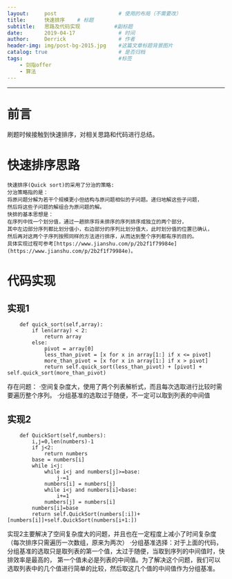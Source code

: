 ```yaml
---
layout:     post                    # 使用的布局（不需要改）
title:      快速排序    # 标题 
subtitle:   思路及代码实现           #副标题
date:       2019-04-17              # 时间
author:     Derrick                 # 作者
header-img: img/post-bg-2015.jpg    #这篇文章标题背景图片
catalog: true                       # 是否归档
tags:                               #标签
    - 剑指offer 
    - 算法
---
```

---
# 前言
刷题时候接触到快速排序，对相关思路和代码进行总结。
# 快速排序思路
    快速排序(Quick sort)的采用了分治的策略:
    分治策略指的是：
    将原问题分解为若干个规模更小但结构与原问题相似的子问题。递归地解这些子问题，
    然后将这些子问题的解组合为原问题的解。
    快排的基本思想是：
    在序列中找一个划分值，通过一趟排序将未排序的序列排序成独立的两个部分，
    其中左边部分序列都比划分值小，右边部分的序列比划分值大，此时划分值的位置已确认，
    然后再对这两个子序列按照同样的方法进行排序，从而达到整个序列都有序的目的。
    具体实现过程可参考[https://www.jianshu.com/p/2b2f1f79984e](https://www.jianshu.com/p/2b2f1f79984e)。
# 代码实现
## 实现1
```
    def quick_sort(self,array):
        if len(array) < 2:
            return array
        else:
            pivot = array[0]
            less_than_pivot = [x for x in array[1:] if x <= pivot]
            more_than_pivot = [x for x in array[1:] if x > pivot]
            return self.quick_sort(less_than_pivot) + [pivot] + self.quick_sort(more_than_pivot)
```
存在问题：
·空间复杂度大，使用了两个列表解析式，而且每次选取进行比较时需要遍历整个序列。
·分组基准的选取过于随便，不一定可以取到列表的中间值
## 实现2
```
    def QuickSort(self,numbers):
        i,j=0,len(numbers)-1
        if j<2:
            return numbers
        base = numbers[i]
        while i<j:
            while i<j and numbers[j]>=base:
                j-=1
            numbers[i] = numbers[j]
            while i<j and numbers[i]<base:
                i+=1
            numbers[j] = numbers[i]
        numbers[i]=base
        return self.QuickSort(numbers[:i])+[numbers[i]]+self.QuickSort(numbers[i+1:])
```
实现2主要解决了空间复杂度大的问题，并且也在一定程度上减小了时间复杂度（每次排序只需遍历一次数组，原来为两次）
·分组基准选择：对于上面的代码，分组基准的选取只是取列表的第一个值，太过于随便，当取到序列的中间值时，快排效率是最高的，
第一个值未必是列表的中间值。为了解决这个问题，我们可以选取列表中的几个值进行简单的比较，然后取这几个值的中间值作为分组基准。 
